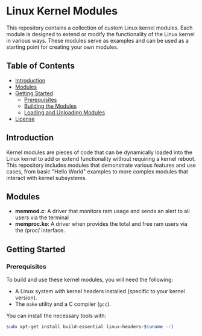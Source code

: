 # Linux Kernel Modules

This repository contains a collection of custom Linux kernel modules. Each module is designed to extend or modify the functionality of the Linux kernel in various ways. These modules serve as examples and can be used as a starting point for creating your own modules.

## Table of Contents

- [Introduction](#introduction)
- [Modules](#modules)
- [Getting Started](#getting-started)
  - [Prerequisites](#prerequisites)
  - [Building the Modules](#building-the-modules)
  - [Loading and Unloading Modules](#loading-and-unloading-modules)
- [License](#license)

## Introduction

Kernel modules are pieces of code that can be dynamically loaded into the Linux kernel to add or extend functionality without requiring a kernel reboot. This repository includes modules that demonstrate various features and use cases, from basic "Hello World" examples to more complex modules that interact with kernel subsystems.

## Modules

- **memmod.c**: A driver that monitors ram usage and sends an alert to all users via the terminal 
- **memproc.ko**: A driver when provides the total and free ram users via the /proc/ interface.


## Getting Started

### Prerequisites

To build and use these kernel modules, you will need the following:

- A Linux system with kernel headers installed (specific to your kernel version).
- The `make` utility and a C compiler (`gcc`).

You can install the necessary tools with:

```bash
sudo apt-get install build-essential linux-headers-$(uname -r)
